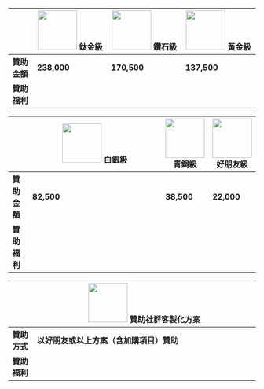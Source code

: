 <script setup lang="ts">
import TitaniumPart from './titanium.md'
import DiamondPart from './diamond.md'
import GoldPart from './gold.md'
import SliverPart from './sliver.md'
import BronzePart from './bronze.md'
import FriendPart from './friend.md'
import OverseaPart from './oversea.md'
</script>

|              | ![](/@/assets/images/sponsorships/levels/titanium.webp) 鈦金級 | ![](/@/assets/images/sponsorships/levels/diamond.webp) 鑽石級 | ![](/@/assets/images/sponsorships/levels/gold.webp) 黃金級 |
| ------------ | -------------------------------------------------------------- | ------------------------------------------------------------- | ---------------------------------------------------------- |
| **贊助金額** | **238,000**                                                    | **170,500**                                                   | **137,500**                                                |
| **贊助福利** | <TitaniumPart />                                               | <DiamondPart />                                               | <GoldPart />                                               |

|              | ![](/@/assets/images/sponsorships/levels/sliver.webp) 白銀級 | ![](/@/assets/images/sponsorships/levels/bronze.webp) 青銅級 | ![](/@/assets/images/sponsorships/levels/friend.webp) 好朋友級 |
| ------------ | ------------------------------------------------------------ | ------------------------------------------------------------ | -------------------------------------------------------------- |
| **贊助金額** | **82,500**                                                   | **38,500**                                                   | **22,000**                                                     |
| **贊助福利** | <SliverPart />                                               | <BronzePart />                                               | <FriendPart />                                                 |

|              | ![](/@/assets/images/sponsorships/levels/oversea.webp) 贊助社群客製化方案 |
| ------------ | ------------------------------------------------------------------------- |
| **贊助方式** | **以好朋友或以上方案（含加購項目）贊助**                                  |
| **贊助福利** | <OverseaPart />                                                           |

<style scoped lang="css">
table {
  th {
    text-align: center;
    > img {
      margin: 0 auto;
      width: 80px;
      height: 80px;
    }

  }

  tr {
    td {
      :deep(p) {
        margin: 6px 0;
      }
      :deep(ul) {
        margin: 0;
      }
      :deep(ul>li) {
        margin-top: 0;
      }
    }

    td:first-child {
      width: 10%;
    }

    td:nth-child(n+2) {
      width: 30%;
    }
  }
}

table:nth-child(n+3) {
  tr {
    td:first-child {
      width: 10%;
    }
    td:nth-child(n+2) {
      width: 90%;
    }
  }
}
</style>
